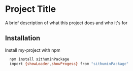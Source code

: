 
# Project Title

A brief description of what this project does and who it's for


## Installation

Install my-project with npm

```bash
  npm install sithuminPackage
  import {showLoader,showProgess} from "sithuminPackage"
```
    